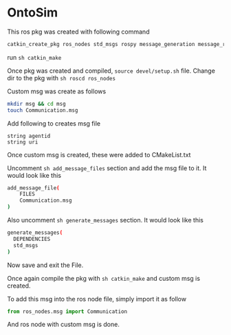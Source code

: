 # OntoSim

This ros pkg was created with following command
```sh
catkin_create_pkg ros_nodes std_msgs rospy message_generation message_runtime
```
run `sh catkin_make`

Once pkg was created and compiled, `source devel/setup.sh` file.
Change dir to the pkg with `sh roscd ros_nodes`

Custom msg was create as follows

```sh
mkdir msg && cd msg
touch Communication.msg
```

Add following to creates msg file

```
string agentid
string uri
```

Once custom msg is created, these were added to CMakeList.txt

Uncomment `sh add_message_files` section and add the msg file to it. It would look like this
```sh
add_message_file(
    FILES
    Communication.msg
)
```

Also uncomment `sh generate_messages` section. It would look like this
```sh
generate_messages(
  DEPENDENCIES
  std_msgs
)
```
Now save and exit the File.

Once again compile the pkg with `sh catkin_make` and custom msg is created.

To add this msg into the ros node file, simply import it as follow

```py
from ros_nodes.msg import Communication
```

And ros node with custom msg is done.


